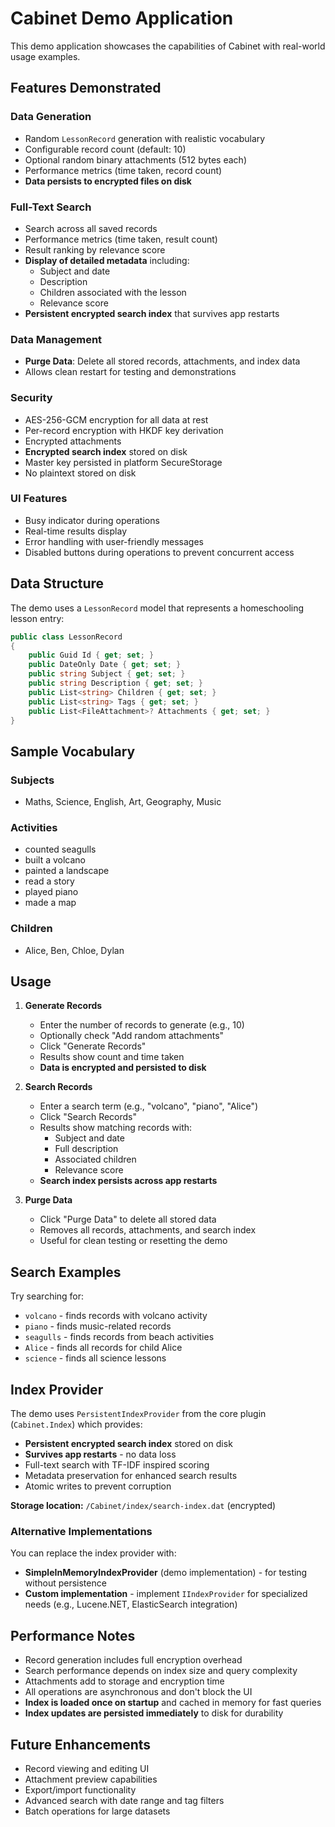 # Cabinet Demo Application

This demo application showcases the capabilities of Cabinet with real-world usage examples.

## Features Demonstrated

### Data Generation
- Random `LessonRecord` generation with realistic vocabulary
- Configurable record count (default: 10)
- Optional random binary attachments (512 bytes each)
- Performance metrics (time taken, record count)
- **Data persists to encrypted files on disk**

### Full-Text Search
- Search across all saved records
- Performance metrics (time taken, result count)
- Result ranking by relevance score
- **Display of detailed metadata** including:
  - Subject and date
  - Description
  - Children associated with the lesson
  - Relevance score
- **Persistent encrypted search index** that survives app restarts

### Data Management
- **Purge Data**: Delete all stored records, attachments, and index data
- Allows clean restart for testing and demonstrations

### Security
- AES-256-GCM encryption for all data at rest
- Per-record encryption with HKDF key derivation
- Encrypted attachments
- **Encrypted search index** stored on disk
- Master key persisted in platform SecureStorage
- No plaintext stored on disk

### UI Features
- Busy indicator during operations
- Real-time results display
- Error handling with user-friendly messages
- Disabled buttons during operations to prevent concurrent access

## Data Structure

The demo uses a `LessonRecord` model that represents a homeschooling lesson entry:

```csharp
public class LessonRecord
{
    public Guid Id { get; set; }
    public DateOnly Date { get; set; }
    public string Subject { get; set; }
    public string Description { get; set; }
    public List<string> Children { get; set; }
    public List<string> Tags { get; set; }
    public List<FileAttachment>? Attachments { get; set; }
}
```

## Sample Vocabulary

### Subjects
- Maths, Science, English, Art, Geography, Music

### Activities
- counted seagulls
- built a volcano
- painted a landscape
- read a story
- played piano
- made a map

### Children
- Alice, Ben, Chloe, Dylan

## Usage

1. **Generate Records**
   - Enter the number of records to generate (e.g., 10)
   - Optionally check "Add random attachments"
   - Click "Generate Records"
   - Results show count and time taken
   - **Data is encrypted and persisted to disk**

2. **Search Records**
   - Enter a search term (e.g., "volcano", "piano", "Alice")
   - Click "Search Records"
   - Results show matching records with:
     - Subject and date
     - Full description
     - Associated children
     - Relevance score
   - **Search index persists across app restarts**

3. **Purge Data**
   - Click "Purge Data" to delete all stored data
   - Removes all records, attachments, and search index
   - Useful for clean testing or resetting the demo

## Search Examples

Try searching for:
- `volcano` - finds records with volcano activity
- `piano` - finds music-related records
- `seagulls` - finds records from beach activities
- `Alice` - finds all records for child Alice
- `science` - finds all science lessons

## Index Provider

The demo uses `PersistentIndexProvider` from the core plugin (`Cabinet.Index`) which provides:
- **Persistent encrypted search index** stored on disk
- **Survives app restarts** - no data loss
- Full-text search with TF-IDF inspired scoring
- Metadata preservation for enhanced search results
- Atomic writes to prevent corruption

**Storage location:** `/Cabinet/index/search-index.dat` (encrypted)

### Alternative Implementations

You can replace the index provider with:
- **SimpleInMemoryIndexProvider** (demo implementation) - for testing without persistence
- **Custom implementation** - implement `IIndexProvider` for specialized needs (e.g., Lucene.NET, ElasticSearch integration)

## Performance Notes

- Record generation includes full encryption overhead
- Search performance depends on index size and query complexity
- Attachments add to storage and encryption time
- All operations are asynchronous and don't block the UI
- **Index is loaded once on startup** and cached in memory for fast queries
- **Index updates are persisted immediately** to disk for durability

## Future Enhancements

- Record viewing and editing UI
- Attachment preview capabilities
- Export/import functionality
- Advanced search with date range and tag filters
- Batch operations for large datasets
